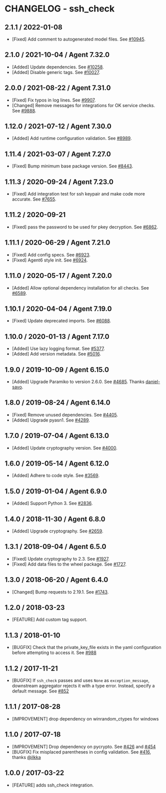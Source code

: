 # CHANGELOG - ssh_check

## 2.1.1 / 2022-01-08

* [Fixed] Add comment to autogenerated model files. See [#10945](https://github.com/DataDog/integrations-core/pull/10945).

## 2.1.0 / 2021-10-04 / Agent 7.32.0

* [Added] Update dependencies. See [#10258](https://github.com/DataDog/integrations-core/pull/10258).
* [Added] Disable generic tags. See [#10027](https://github.com/DataDog/integrations-core/pull/10027).

## 2.0.0 / 2021-08-22 / Agent 7.31.0

* [Fixed] Fix typos in log lines. See [#9907](https://github.com/DataDog/integrations-core/pull/9907).
* [Changed] Remove messages for integrations for OK service checks. See [#9888](https://github.com/DataDog/integrations-core/pull/9888).

## 1.12.0 / 2021-07-12 / Agent 7.30.0

* [Added] Add runtime configuration validation. See [#8989](https://github.com/DataDog/integrations-core/pull/8989).

## 1.11.4 / 2021-03-07 / Agent 7.27.0

* [Fixed] Bump minimum base package version. See [#8443](https://github.com/DataDog/integrations-core/pull/8443).

## 1.11.3 / 2020-09-24 / Agent 7.23.0

* [Fixed] Add integration test for ssh keypair and make code more accurate. See [#7655](https://github.com/DataDog/integrations-core/pull/7655).

## 1.11.2 / 2020-09-21

* [Fixed] pass the password to be used for pkey decryption. See [#6862](https://github.com/DataDog/integrations-core/pull/6862).

## 1.11.1 / 2020-06-29 / Agent 7.21.0

* [Fixed] Add config specs. See [#6923](https://github.com/DataDog/integrations-core/pull/6923).
* [Fixed] Agent6 style init. See [#6924](https://github.com/DataDog/integrations-core/pull/6924).

## 1.11.0 / 2020-05-17 / Agent 7.20.0

* [Added] Allow optional dependency installation for all checks. See [#6589](https://github.com/DataDog/integrations-core/pull/6589).

## 1.10.1 / 2020-04-04 / Agent 7.19.0

* [Fixed] Update deprecated imports. See [#6088](https://github.com/DataDog/integrations-core/pull/6088).

## 1.10.0 / 2020-01-13 / Agent 7.17.0

* [Added] Use lazy logging format. See [#5377](https://github.com/DataDog/integrations-core/pull/5377).
* [Added] Add version metadata. See [#5016](https://github.com/DataDog/integrations-core/pull/5016).

## 1.9.0 / 2019-10-09 / Agent 6.15.0

* [Added] Upgrade Paramiko to version 2.6.0. See [#4685](https://github.com/DataDog/integrations-core/pull/4685). Thanks [daniel-savo](https://github.com/daniel-savo).

## 1.8.0 / 2019-08-24 / Agent 6.14.0

* [Fixed] Remove unused dependencies. See [#4405](https://github.com/DataDog/integrations-core/pull/4405).
* [Added] Upgrade pyasn1. See [#4289](https://github.com/DataDog/integrations-core/pull/4289).

## 1.7.0 / 2019-07-04 / Agent 6.13.0

* [Added] Update cryptography version. See [#4000](https://github.com/DataDog/integrations-core/pull/4000).

## 1.6.0 / 2019-05-14 / Agent 6.12.0

* [Added] Adhere to code style. See [#3569](https://github.com/DataDog/integrations-core/pull/3569).

## 1.5.0 / 2019-01-04 / Agent 6.9.0

* [Added] Support Python 3. See [#2836][1].

## 1.4.0 / 2018-11-30 / Agent 6.8.0

* [Added] Upgrade cryptography. See [#2659][2].

## 1.3.1 / 2018-09-04 / Agent 6.5.0

* [Fixed] Update cryptography to 2.3. See [#1927][3].
* [Fixed] Add data files to the wheel package. See [#1727][4].

## 1.3.0 / 2018-06-20 / Agent 6.4.0

* [Changed] Bump requests to 2.19.1. See [#1743][5].

## 1.2.0 / 2018-03-23

* [FEATURE] Add custom tag support.

## 1.1.3 / 2018-01-10

* [BUGFIX] Check that the private_key_file exists in the yaml configuration before attempting to access it. See [#988][6]

## 1.1.2 / 2017-11-21

* [BUGFIX] If `ssh_check` passes and uses `None` as `exception_message`, downstream aggregator rejects it with a type error.
  Instead, specify a default message. See [#852][7]

## 1.1.1 / 2017-08-28

* [IMPROVEMENT] drop dependency on winrandom_ctypes for windows

## 1.1.0 / 2017-07-18

* [IMPROVEMENT] Drop dependency on pycrypto. See [#426][8] and [#454][9]
* [BUGFIX] Fix misplaced parentheses in config validation. See [#416][10], thanks [@ilkka][11]

## 1.0.0 / 2017-03-22

* [FEATURE] adds ssh_check integration.

<!--- The following link definition list is generated by PimpMyChangelog --->
[1]: https://github.com/DataDog/integrations-core/pull/2836
[2]: https://github.com/DataDog/integrations-core/pull/2659
[3]: https://github.com/DataDog/integrations-core/pull/1927
[4]: https://github.com/DataDog/integrations-core/pull/1727
[5]: https://github.com/DataDog/integrations-core/pull/1743
[6]: https://github.com/DataDog/integrations-core/issues/988
[7]: https://github.com/DataDog/integrations-core/issues/852
[8]: https://github.com/DataDog/integrations-core/issues/426
[9]: https://github.com/DataDog/integrations-core/issues/454
[10]: https://github.com/DataDog/integrations-core/issues/416
[11]: https://github.com/ilkka
